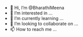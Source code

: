 - 👋 Hi, I’m @BharathiMeena
- 👀 I’m interested in ...
- 🌱 I’m currently learning ...
- 💞️ I’m looking to collaborate on ...
- 📫 How to reach me ...

<!---
BharathiMeena/BharathiMeena is a ✨ special ✨ repository because its `README.md` (this file) appears on your GitHub profile.
You can click the Preview link to take a look at your changes.
--->
